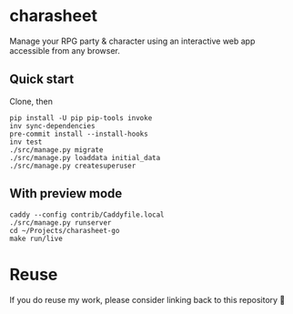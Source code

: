 # charasheet

Manage your RPG party & character using an interactive web app accessible from any browser.

## Quick start
Clone, then
```shell
pip install -U pip pip-tools invoke
inv sync-dependencies
pre-commit install --install-hooks
inv test
./src/manage.py migrate
./src/manage.py loaddata initial_data
./src/manage.py createsuperuser
```

## With preview mode

```shell
caddy --config contrib/Caddyfile.local
./src/manage.py runserver
cd ~/Projects/charasheet-go
make run/live
```

# Reuse
If you do reuse my work, please consider linking back to this repository 🙂
